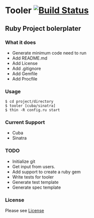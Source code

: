 # Tooler [![Build Status](https://travis-ci.org/revathskumar/tooler.png?branch=master)](https://travis-ci.org/revathskumar/tooler)
## Ruby Project bolerplater

### What it does
 * Generate minimum code need to run
 * Add README.md
 * Add License
 * Add .gitignore
 * Add Gemfile
 * Add Procfile

### Usage
    $ cd project/directory
    $ tooler [cuba/sinatra]
    $ thin -R config.ru start

### Current Support
 * Cuba
 * Sinatra

### TODO
 * Initialize git
 * Get input from users.
 * Add support to create a ruby gem
 * Write tests for tooler
 * Generate test template
 * Generate spec template


### License
Please see [License](https://github.com/revathskumar/tooler/blob/master/License)
